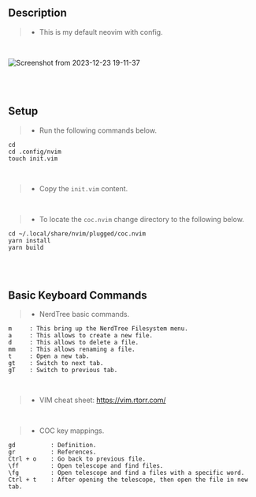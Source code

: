 ## Description
> - This is my default neovim with config.

<br />

![Screenshot from 2023-12-23 19-11-37](https://github.com/kentlouisetonino/config-nvim/assets/69438999/7e8cfd05-8dc7-40c5-898f-2ca4ddce510f)


<br />
<br />



## Setup
> - Run the following commands below.

```plaintext
cd
cd .config/nvim
touch init.vim
```

<br />

> - Copy the `init.vim` content.

<br />

> - To locate the `coc.nvim` change directory to the following below.

```plaintext
cd ~/.local/share/nvim/plugged/coc.nvim
yarn install
yarn build
```

<br />
<br />



## Basic Keyboard Commands
> - NerdTree basic commands.

```plaintext
m     : This bring up the NerdTree Filesystem menu.
a     : This allows to create a new file.
d     : This allows to delete a file.
mm    : This allows renaming a file.
t     : Open a new tab.
gt    : Switch to next tab.
gT    : Switch to previous tab.
```

<br />

> - VIM cheat sheet: https://vim.rtorr.com/

<br />

> - COC key mappings.
```plaintext
gd          : Definition.
gr          : References.
Ctrl + o    : Go back to previous file.
\ff         : Open telescope and find files.
\fg         : Open telescope and find a files with a specific word.
Ctrl + t    : After opening the telescope, then open the file in new tab.
```



